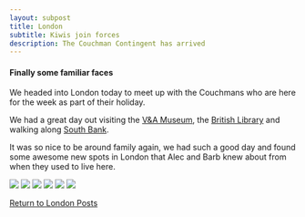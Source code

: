 ```yaml
---
layout: subpost
title: London
subtitle: Kiwis join forces
description: The Couchman Contingent has arrived
---
```


<h4>Finally some familiar faces</h4>

We headed into London today to meet up with the Couchmans who are here for the week as part of their holiday.

We had a great day out visiting the <a target="_blank" href="https://www.vam.ac.uk/">V&A Museum</a>, 
the <a target="_blank" href="https://www.bl.uk/">British Library</a> and walking along <a target="_blank" href="https://southbanklondon.com/index">South Bank</a>. 

It was so nice to be around family again, we had such a good day and found some awesome new spots in London that Alec and Barb knew about from when they used to live here. 

<img src="https://adventuresofthetravellingtwins.com/Photos/2014-01-03-CouchmanLondon/day11-min.JPG" class="image1">
<img src="https://adventuresofthetravellingtwins.com/Photos/2014-01-03-CouchmanLondon/cover-min.JPG" class="image1">
<img src="https://adventuresofthetravellingtwins.com/Photos/2014-01-03-CouchmanLondon/day13-min.JPG" class="image1">
<img src="https://adventuresofthetravellingtwins.com/Photos/2014-01-03-CouchmanLondon/day14-min.JPG" class="image1">
<img src="https://adventuresofthetravellingtwins.com/Photos/2014-01-03-CouchmanLondon/day15-min.JPG" class="image1">
<img src="https://adventuresofthetravellingtwins.com/Photos/2014-01-03-CouchmanLondon/day16-min.JPG" class="image1">

<a href="https://adventuresofthetravellingtwins.com/2013/09/03/London/">Return to London Posts</a>
